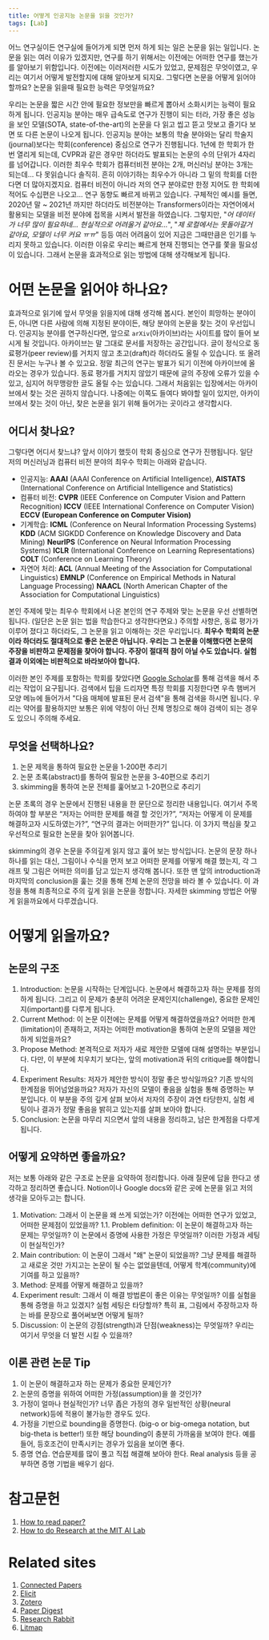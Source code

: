 ```yaml
---
title: 어떻게 인공지능 논문을 읽을 것인가?
tags: [Lab] 
---
```


어느 연구실이든 연구실에 들어가게 되면 먼저 하게 되는 일은 논문을 읽는 일입니다.
논문을 읽는 여러 이유가 있겠지만, 연구를 하기 위해서는 이전에는 어떠한 연구를 했는가를 알아보기 위함입니다.
이전에는 이러저러한 시도가 있었고, 문제점은 무엇이였고, 우리는 여기서 어떻게 발전할지에 대해 알아보게 되지요.
그렇다면 논문을 어떻게 읽어야 할까요? 논문을 읽을때 필요한 능력은 무엇일까요?

우리는 논문을 짧은 시간 안에 필요한 정보만을 빠르게 뽑아서 소화시키는 능력이 필요하게 됩니다. 
인공지능 분야는 매우 급속도로 연구가 진행이 되는 터라, 가장 좋은 성능을 보인 모델(SOTA, state-of-the-art)의 논문을 다 읽고 씹고 뜯고 맛보고 즐기다 보면 또 다른 논문이 나오게 됩니다.
인공지능 분야는 보통의 학술 분야와는 달리 학술지(journal)보다는 학회(conference) 중심으로 연구가 진행됩니다.
1년에 한 학회가 한 번 열리게 되는데, CVPR과 같은 경우만 하더라도 발표되는 논문의 수의 단위가 4자리를 넘어갑니다. 
이러한 최우수 학회가 컴퓨터비전 분야는 2개, 머신러닝 분야는 3개는 되는데... 다 못읽습니다 솔직히. 흔히 이야기하는 최우수가 아니라 그 밑의 학회를 더한다면 더 많아지겠지요.
컴퓨터 비전이 아니라 저의 연구 분야로만 한정 지어도 한 학회에 적어도 수십편은 나오고... 연구 동향도 빠르게 바뀌고 있습니다.
구체적인 예시를 들면, 2020년 말 ~ 2021년 까지만 하더라도 비전분야는 Transformers이라는 자연어에서 활용되는 모델을 비전 분야에 접목을 시켜서 발전을 하였습니다.
그렇지만, "*어 데이터가 너무 많이 필요하네... 현실적으로 어려울거 같아요...*", "*제 로컬에서는 못돌아갈거 같아요, 모델이 너무 커요 ㅠㅠ*" 등등 여러 어려움이 있어 지금은 그때만큼은 인기를 누리지 못하고 있습니다.
이러한 이유로 우리는 빠르게 현재 진행되는 연구를 쫓을 필요성이 있습니다.
그래서 논문을 효과적으로 읽는 방법에 대해 생각해보게 됩니다.

# 어떤 논문을 읽어야 하나요?

효과적으로 읽기에 앞서 무엇을 읽을지에 대해 생각해 봅시다.
본인이 희망하는 분야이든, 아니면 다른 사람에 의해 지정된 분야이든, 해당 분야의 논문을 찾는 것이 우선입니다.
인공지능 분야를 연구하신다면, 앞으로 `arXiv`(아카이브)라는 사이트를 많이 들어 보시게 될 것입니다.
아카이브는 말 그대로 문서를 저장하는 공간입니다. 
글이 정식으로 동료평가(peer review)를 거치지 않고 초고(draft)라 하더라도 올릴 수 있습니다. 
또 올려진 문서는 누구나 볼 수 있고요. 정말 최근의 연구는 발표가 되기 이전에 아카이브에 올라오는 경우가 있습니다. 
동료 평가를 거치지 않았기 때문에 글의 주장에 오류가 있을 수 있고, 심지어 허무맹랑한 글도 올릴 수는 있습니다.
그래서 처음읽는 입장에서는 아카이브에서 찾는 것은 권하지 않습니다.
나중에는 이쪽도 들여다 봐야할 일이 있지만, 아카이브에서 찾는 것이 아닌, 찾은 논문을 읽기 위해 들어가는 곳이라고 생각합시다.

## 어디서 찾나요?

그렇다면 어디서 찾느냐? 앞서 이야기 했듯이 학회 중심으로 연구가 진행됩니다. 
일단 저의 머신러닝과 컴퓨터 비전 분야의 최우수 학회는 아래와 같습니다.

- 인공지능: **AAAI** (AAAI Conference on Artificial Intelligence), **AISTATS** (International Conference on Artificial Intelligence and Statistics)
- 컴퓨터 비전: **CVPR** (IEEE Conference on Computer Vision and Pattern Recognition) **ICCV** (IEEE International Conference on Computer Vision) **ECCV (European Conference on Computer Vision)**
- 기계학습: **ICML** (Conference on Neural Information Processing Systems) **KDD** (ACM SIGKDD Conference on Knowledge Discovery and Data Mining) **NeurIPS** (Conference on Neural Information Processing Systems) **ICLR** (International Conference on Learning Representations) **COLT** (Conference on Learning Theory)
- 자연어 처리: **ACL** (Annual Meeting of the Association for Computational Linguistics) **EMNLP** (Conference on Empirical Methods in Natural Language Processing) **NAACL** (North American Chapter of the Association for Computational Linguistics)

본인 주제에 맞는 최우수 학회에서 나온 본인의 연구 주제와 맞는 논문을 우선 선별하면 됩니다. (일단은 논문 읽는 법을 학습한다고 생각한다면요.)
주의할 사항은, 동료 평가가 이루어 졌다고 하더라도, 그 논문을 읽고 이해하는 것은 우리입니다.
**최우수 학회의 논문이라 하더라도 절대적으로 좋은 논문은 아닙니다. 우리는 그 논문을 이해했다면 논문의 주장을 비판하고 문제점을 찾아야 합니다. 주장이 절대적 참이 아닐 수도 있습니다. 실험 결과 이외에는 비판적으로 바라보아야 합니다.**  

이러한 본인 주제를 포함하는 학회를 찾았다면 [Google Scholar](https://scholar.google.com/)를 통해 검색을 해서 추리는 작업이 요구됩니다.
검색에서 팁을 드리자면 특정 학회를 지정한다면 우측 햄버거 모양 메뉴에 들어가서 "다음 매체에 발표된 문서 검색"을 통해 검색을 하시면 됩니다.
우리는 약어를 활용하지만 보통은 위에 약칭이 아닌 전체 명칭으로 해야 검색이 되는 경우도 있으니 주의해 주세요.

## 무엇을 선택하나요?

1. 논문 제목을 통하여 필요한 논문을 1-200편 추리기
2. 논문 초록(abstract)를 통하여 필요한 논문을 3-40편으로 추리기
3. skimming을 통하여 논문 전체를 훑어보고 1-20편으로 추리기

논문 초록의 경우 논문에서 진행된 내용을 한 문단으로 정리한 내용입니다. 여기서 주목하여야 할 부분은 “저자는 어떠한 문제를 해결 할 것인가?”, “저자는 어떻게 이 문제를 해결하고자 시도하였는가?”, “연구의 결과는 어떠한가?” 입니다. 이 3가지 핵심을 찾고 우선적으로 필요한 논문을 찾아 읽어봅니다.

skimming의 경우 논문을 주의깊게 읽지 않고 훑어 보는 방식입니다. 논문의 문장 하나 하나를 읽는 대신, 그림이나 수식을 먼저 보고 어떠한 문제를 어떻게 해결 했는지, 각 그래프 및 그림은 어떠한 의미를 담고 있는지 생각해 봅니다. 또한 맨 앞의 introduction과 마지막의 conclusion을 훑는 것을 통해 전체 논문의 전망을 바라 볼 수 있습니다. 이 과정을 통해 최종적으로 주의 깊게 읽을 논문을 정합니다. 자세한 skimming 방법은 어떻게 읽을까요에서 다루겠습니다.

# 어떻게 읽을까요?

## 논문의 구조

1. Introduction: 논문을 시작하는 단계입니다. 논문에서 해결하고자 하는 문제를 정의하게 됩니다. 그리고 이 문제가 충분히 어려운 문제인지(challenge), 중요한 문제인지(important)를 다루게 됩니다. 
2. Current Method: 이 논문 이전에는 문제를 어떻게 해결하였을까요? 어떠한 한계(limitation)이 존재하고, 저자는 어떠한 motivation을 통하여 논문의 모델을 제안하게 되었을까요? 
3. Propose Method: 본격적으로 저자가 새로 제안한 모델에 대해 설명하는 부분입니다. 다만, 이 부분에 치우치기 보다는, 앞의 motivation과 뒤의 critique를 해야합니다.
4. Experiment Results: 저자가 제안한 방식이 정말 좋은 방식일까요? 기존 방식의 한계점을 뛰어넘었을까요? 저자가 자신의 모델이 좋음을 실험을 통해 증명하는 부분입니다. 이 부분을 주의 깊게 살펴 보아서 저자의 주장이 과연 타당한지, 실험 세팅이나 결과가 정말 좋음을 밝히고 있는지를 살펴 보아야 합니다.
5. Conclusion: 논문을 마무리 지으면서 앞의 내용을 정리하고, 남은 한계점을 다루게 됩니다.

## 어떻게 요약하면 좋을까요?

저는 보통 아래와 같은 구조로 논문을 요약하여 정리합니다. 아래 질문에 답을 한다고 생각하고 정리하면 좋습니다.
Notion이나 Google docs와 같은 곳에 논문을 읽고 저의 생각을 모아두고는 합니다.

1. Motivation: 그래서 이 논문을 왜 쓰게 되었는가? 이전에는 어떠한 연구가 있었고, 어떠한 문제점이 있었을까?
1.1. Problem definition: 이 논문이 해결하고자 하는 문제는 무엇일까? 이 논문에서 증명에 사용한 가정은 무엇일까? 이러한 가정과 세팅이 현실적인가?
2. Main contribution: 이 논문이 그래서 "왜" 논문이 되었을까? 그냥 문제를 해결하고 새로운 것만 가지고는 논문이 될 수는 없었을텐데, 어떻게 학계(community)에 기여를 하고 있을까?
3. Method: 문제를 어떻게 해결하고 있을까?
4. Experiment result: 그래서 이 해결 방법론이 좋은 이유는 무엇일까? 이를 실험을 통해 증명을 하고 있겠지? 실험 세팅은 타당할까? 특히 표, 그림에서 주장하고자 하는 바를 문장으로 풀어써보면 어떻게 될까?
5. Discussion: 이 논문의 강점(strength)과 단점(weakness)는 무엇일까? 우리는 여기서 무엇을 더 발전 시킬 수 있을까?

## 이론 관련 논문 Tip

1. 이 논문이 해결하고자 하는 문제가 중요한 문제인가?
2. 논문의 증명을 위하여 어떠한 가정(assumption)을 쓸 것인가? 
3. 가정이 얼마나 현실적인가? 너무 좁은 가정의 경우 일반적인 상황(neural network)등에 적용이 불가능한 경우도 있다.
4. 가정을 기반으로 bounding을 증명한다. (big-o or big-omega notation, but big-theta is better!) 또한 해당 bounding이 충분히 가까움을 보여야 한다. 예를 들어, 등호조건이 만족시키는 경우가 있음을 보이면 좋다.
5. 증명 연습. 연습문제를 많이 풀고 직접 해결해 보아야 한다. Real analysis 등을 공부하면 증명 기법을 배우기 쉽다.

# 참고문헌

1. [How to read paper?](https://web.stanford.edu/class/ee384m/Handouts/HowtoReadPaper.pdf)
2. [How to do Research at the MIT AI Lab](https://dspace.mit.edu/bitstream/handle/1721.1/41487/AI_WP_316.pdf)

# Related sites

1. [Connected Papers](https://www.connectedpapers.com/)
2. [Elicit](https://elicit.org)
3. [Zotero](https://www.zotero.org/)
4. [Paper Digest](https://www.paper-digest.com/no_digest/not_open_access)
5. [Research Rabbit](https://researchrabbitapp.com)
6. [Litmap](https://www.litmaps.com/)